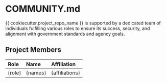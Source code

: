 # COMMUNITY.md

{{ cookiecutter.project_repo_name }} is supported by a dedicated team of individuals fulfilling various roles to ensure its success, security, and alignment with government standards and agency goals.

## Project Members
<!-- TODO: Who are the points of contact in your project who are responsible/accountable for the project? This can often be an engineering or design manager or leader, who may or may not be the primary maintainers of the project.

Roles to include, but not limited to: Project Owner, Technical Lead, Developers/Contributors, Community Manager, Security Team, Policy Advisor, Contracting Officer's Representative, Compliance Officer, Procurement Officer -->


| Role   | Name    | Affiliation    |
| :----- | :------ | :------------- |
| {role} | {names} | {affiliations} |
